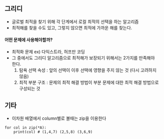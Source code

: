 ## 그리디
* 글로벌 최적을 찾기 위해 각 단계에서 로컬 최적의 선택을 하는 알고리즘
* 최적해를 찾을 수도 있고, 그렇지 않으면 최적에 가까운 해를 찾는다.

#### 어떤 문제에 사용해야할까?
* 최적화 문제 ex) 다익스트라, 허프만 코딩
* 그 중에서도 그리디 알고리즘으로 최적해가 보장되기 위해서는 2가지를 만족해야 한다.
  1. 탐욕 선택 속성 : 앞의 선택이 이후 선택에 영향을 주지 않는 것 (다시 고려하지 않음)
  2. 최적 부분 구조 : 문제의 최적 해결 방법이 부분 문제에 대한 최적 해결 방법으로 구성되는 것


## 기타
* 이차원 배열에서 column별로 볼때는 zip을 이용한다
``` A = [[1,2,3], [4,5,6], [7,8,9]]
for col in zip(*A):
    print(col) # (1,4,7) (2,5,8) (3,6,9)
```
